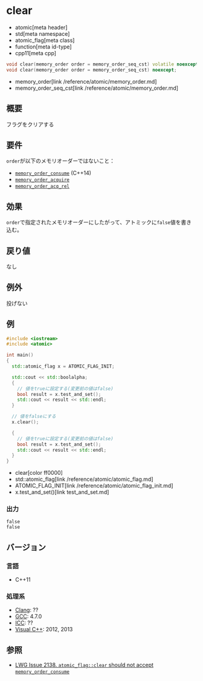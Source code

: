 # clear
* atomic[meta header]
* std[meta namespace]
* atomic_flag[meta class]
* function[meta id-type]
* cpp11[meta cpp]

```cpp
void clear(memory_order order = memory_order_seq_cst) volatile noexcept;
void clear(memory_order order = memory_order_seq_cst) noexcept;
```
* memory_order[link /reference/atomic/memory_order.md]
* memory_order_seq_cst[link /reference/atomic/memory_order.md]

## 概要
フラグをクリアする


## 要件
`order`が以下のメモリオーダーではないこと：

- [`memory_order_consume`](/reference/atomic/memory_order.md) (C++14)
- [`memory_order_acquire`](/reference/atomic/memory_order.md)
- [`memory_order_acq_rel`](/reference/atomic/memory_order.md)


## 効果
`order`で指定されたメモリオーダーにしたがって、アトミックに`false`値を書き込む。


## 戻り値
なし


## 例外
投げない


## 例
```cpp example
#include <iostream>
#include <atomic>

int main()
{
  std::atomic_flag x = ATOMIC_FLAG_INIT;

  std::cout << std::boolalpha;
  {
    // 値をtrueに設定する(変更前の値はfalse)
    bool result = x.test_and_set();
    std::cout << result << std::endl;
  }

  // 値をfalseにする
  x.clear();

  {
    // 値をtrueに設定する(変更前の値はfalse)
    bool result = x.test_and_set();
    std::cout << result << std::endl;
  }
}
```
* clear[color ff0000]
* std::atomic_flag[link /reference/atomic/atomic_flag.md]
* ATOMIC_FLAG_INIT[link /reference/atomic/atomic_flag_init.md]
* x.test_and_set()[link test_and_set.md]

### 出力
```
false
false
```

## バージョン
### 言語
- C++11


### 処理系
- [Clang](/implementation.md#clang): ??
- [GCC](/implementation.md#gcc): 4.7.0
- [ICC](/implementation.md#icc): ??
- [Visual C++](/implementation.md#visual_cpp): 2012, 2013


## 参照
- [LWG Issue 2138. `atomic_flag::clear` should not accept `memory_order_consume`](http://www.open-std.org/jtc1/sc22/wg21/docs/lwg-defects.html#2138)


